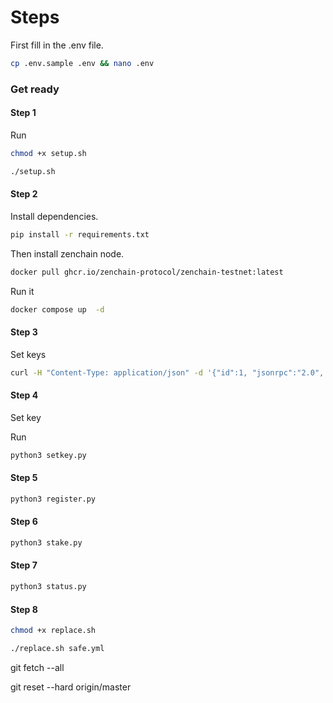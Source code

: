 # Steps

First fill in the .env file.

```bash
cp .env.sample .env && nano .env
```

### Get ready

#### Step 1

Run

```bash
chmod +x setup.sh
```

```bash
./setup.sh
```

#### Step 2

Install dependencies.

```bash
pip install -r requirements.txt
```

Then install zenchain node.

```bash
docker pull ghcr.io/zenchain-protocol/zenchain-testnet:latest
```

Run it

```bash
docker compose up  -d
```

#### Step 3

Set keys

```bash
curl -H "Content-Type: application/json" -d '{"id":1, "jsonrpc":"2.0", "method": "author_rotateKeys", "params":[]}' http://localhost:9944
```

#### Step 4

Set key

Run

```bash
python3 setkey.py
```

#### Step 5

```bash
python3 register.py
```

#### Step 6

```bash
python3 stake.py
```

#### Step 7

```bash
python3 status.py
```

#### Step 8
    

```bash
chmod +x replace.sh

./replace.sh safe.yml
```


git fetch --all

git reset --hard origin/master